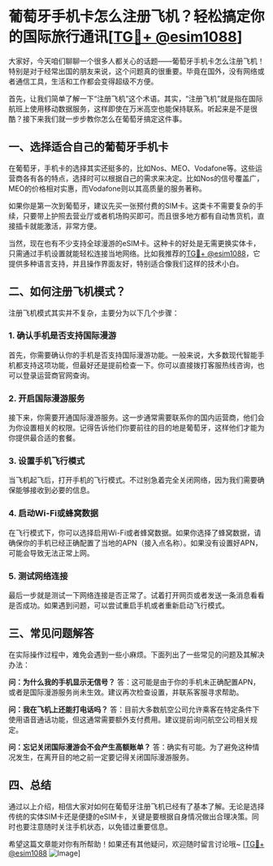 # 葡萄牙手机卡怎么注册飞机？轻松搞定你的国际旅行通讯[[TG💪+ @esim1088](https://t.me/s/esim1088)]

大家好，今天咱们聊聊一个很多人都关心的话题——葡萄牙手机卡怎么注册飞机！特别是对于经常出国的朋友来说，这个问题真的很重要。毕竟在国外，没有网络或者通信工具，生活和工作都会变得超级不方便。

首先，让我们简单了解一下“注册飞机”这个术语。其实，“注册飞机”就是指在国际航班上使用移动数据服务，这样即使在万米高空也能保持联系。听起来是不是很酷？接下来我们就一步步教你怎么在葡萄牙搞定这件事。

## 一、选择适合自己的葡萄牙手机卡

在葡萄牙，手机卡的选择其实还挺多的，比如Nos、MEO、Vodafone等。这些运营商各有各的特点，选择时可以根据自己的需求来决定。比如Nos的信号覆盖广，MEO的价格相对实惠，而Vodafone则以其高质量的服务著称。

如果你是第一次到葡萄牙，建议先买一张预付费的SIM卡。这类卡不需要复杂的手续，只要带上护照去营业厅或者机场购买即可。而且很多地方都有自动售货机，直接插卡就能激活，非常方便。

当然，现在也有不少支持全球漫游的eSIM卡。这种卡的好处是无需更换实体卡，只需通过手机设置就能轻松连接当地网络。比如我推荐的[TG💪+ @esim1088](https://t.me/s/esim1088)，它提供多种语言支持，并且操作界面友好，特别适合像我们这样的技术小白。

## 二、如何注册飞机模式？

注册飞机模式其实并不复杂，主要分为以下几个步骤：

### 1. 确认手机是否支持国际漫游

首先，你需要确认你的手机是否支持国际漫游功能。一般来说，大多数现代智能手机都支持这项功能，但最好还是提前检查一下。你可以直接拨打客服热线咨询，也可以登录运营商官网查询。

### 2. 开启国际漫游服务

接下来，你需要开通国际漫游服务。这一步通常需要联系你的国内运营商，他们会为你设置相关的权限。记得告诉他们你要前往的目的地是葡萄牙，这样他们才能为你提供最合适的套餐。

### 3. 设置手机飞行模式

当飞机起飞后，打开手机的飞行模式。不过别急着完全关闭网络，因为我们需要确保能够接收到必要的信息。

### 4. 启动Wi-Fi或蜂窝数据

在飞行模式下，你可以选择启用Wi-Fi或者蜂窝数据。如果你选择了蜂窝数据，请确保你的手机已经正确配置了当地的APN（接入点名称）。如果没有设置好APN，可能会导致无法正常上网。

### 5. 测试网络连接

最后一步就是测试一下网络连接是否正常了。试着打开网页或者发送一条消息看看是否成功。如果遇到问题，可以尝试重启手机或者重新启动飞行模式。

## 三、常见问题解答

在实际操作过程中，难免会遇到一些小麻烦。下面列出了一些常见的问题及其解决办法：

**问：为什么我的手机显示无信号？**
答：这可能是由于你的手机未正确配置APN，或者是国际漫游服务尚未生效。建议再次检查设置，并联系客服寻求帮助。

**问：我在飞机上还能打电话吗？**
答：目前大多数航空公司允许乘客在特定条件下使用语音通话功能，但这通常需要额外支付费用。建议提前询问航空公司相关规定。

**问：忘记关闭国际漫游会不会产生高额账单？**
答：确实有可能。为了避免这种情况发生，在离开目的地之前一定要记得关闭国际漫游服务。

## 四、总结

通过以上介绍，相信大家对如何在葡萄牙注册飞机已经有了基本了解。无论是选择传统的实体SIM卡还是便捷的eSIM卡，关键是要根据自身情况做出合理决策。同时也要注意随时关注手机状态，以免错过重要信息。

希望这篇文章能对你有所帮助！如果还有其他疑问，欢迎随时留言讨论哦~ [[TG💪+ @esim1088](https://t.me/s/esim1088) ![Image](https://i.postimg.cc/4NQfJmqS/Snipaste-2025-05-13-00-14-12.png)]